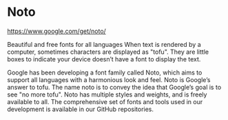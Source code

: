 Noto
====

https://www.google.com/get/noto/

Beautiful and free fonts for all languages
When text is rendered by a computer, sometimes characters are displayed as "tofu". 
They are little boxes to indicate your device doesn’t have a font to display the text.

Google has been developing a font family called Noto, which aims to support all languages 
with a harmonious look and feel. Noto is Google’s answer to tofu. The name noto is to 
convey the idea that Google’s goal is to see "no more tofu". Noto has multiple styles 
and weights, and is freely available to all. The comprehensive set of fonts and tools 
used in our development is available in our GitHub repositories.
